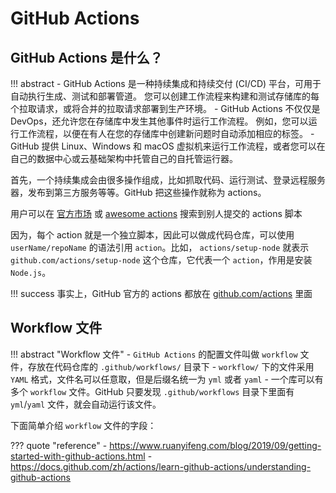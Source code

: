 # GitHub Actions

## GitHub Actions 是什么？

!!! abstract
    - GitHub Actions 是一种持续集成和持续交付 (CI/CD) 平台，可用于自动执行生成、测试和部署管道。 您可以创建工作流程来构建和测试存储库的每个拉取请求，或将合并的拉取请求部署到生产环境。
    - GitHub Actions 不仅仅是 DevOps，还允许您在存储库中发生其他事件时运行工作流程。 例如，您可以运行工作流程，以便在有人在您的存储库中创建新问题时自动添加相应的标签。
    - GitHub 提供 Linux、Windows 和 macOS 虚拟机来运行工作流程，或者您可以在自己的数据中心或云基础架构中托管自己的自托管运行器。

首先，一个持续集成会由很多操作组成，比如抓取代码、运行测试、登录远程服务器，发布到第三方服务等等。GitHub 把这些操作就称为 actions。

用户可以在 [官方市场](https://github.com/marketplace?type=actions) 或 [awesome actions](https://github.com/sdras/awesome-actions) 搜索到别人提交的 actions 脚本

因为，每个 action 就是一个独立脚本，因此可以做成代码仓库，可以使用 `userName/repoName` 的语法引用 `action`。比如， `actions/setup-node` 就表示 `github.com/actions/setup-node` 这个仓库，它代表一个 `action`，作用是安装 `Node.js`。

!!! success
    事实上，GitHub 官方的 actions 都放在 [github.com/actions](https://github.com/actions) 里面

## Workflow 文件

!!! abstract "Workflow 文件"
    - `GitHub Actions` 的配置文件叫做 `workflow` 文件，存放在代码仓库的 `.github/workflows/` 目录下
    - `workflow/` 下的文件采用 `YAML` 格式，文件名可以任意取，但是后缀名统一为 `yml` 或者 `yaml`
    - 一个库可以有多个 `workflow` 文件。GitHub 只要发现 `.github/workflows` 目录下里面有 `yml`/`yaml` 文件，就会自动运行该文件。

下面简单介绍 `workflow` 文件的字段：








??? quote "reference"
    - https://www.ruanyifeng.com/blog/2019/09/getting-started-with-github-actions.html
    - https://docs.github.com/zh/actions/learn-github-actions/understanding-github-actions